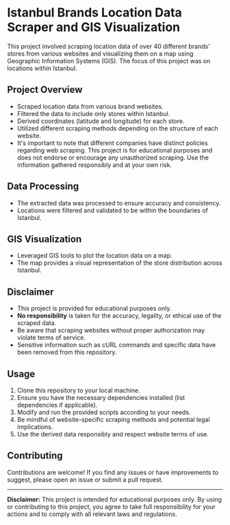 
# Istanbul Brands Location Data Scraper and GIS Visualization

This project involved scraping location data of over 40 different brands' stores from various websites and visualizing them on a map using Geographic Information Systems (GIS). The focus of this project was on locations within Istanbul.

## Project Overview

- Scraped location data from various brand websites.
- Filtered the data to include only stores within Istanbul.
- Derived coordinates (latitude and longitude) for each store.
- Utilized different scraping methods depending on the structure of each website.
- It's important to note that different companies have distinct policies regarding web scraping. This project is for educational purposes and does not endorse or encourage any unauthorized scraping. Use the information gathered responsibly and at your own risk.

## Data Processing

- The extracted data was processed to ensure accuracy and consistency.
- Locations were filtered and validated to be within the boundaries of Istanbul.

## GIS Visualization

- Leveraged GIS tools to plot the location data on a map.
- The map provides a visual representation of the store distribution across Istanbul.

## Disclaimer

- This project is provided for educational purposes only.
- **No responsibility** is taken for the accuracy, legality, or ethical use of the scraped data.
- Be aware that scraping websites without proper authorization may violate terms of service.
- Sensitive information such as cURL commands and specific data have been removed from this repository.

## Usage

1. Clone this repository to your local machine.
2. Ensure you have the necessary dependencies installed (list dependencies if applicable).
3. Modify and run the provided scripts according to your needs.
4. Be mindful of website-specific scraping methods and potential legal implications.
5. Use the derived data responsibly and respect website terms of use.

## Contributing

Contributions are welcome! If you find any issues or have improvements to suggest, please open an issue or submit a pull request.


---

**Disclaimer:** This project is intended for educational purposes only. By using or contributing to this project, you agree to take full responsibility for your actions and to comply with all relevant laws and regulations.
